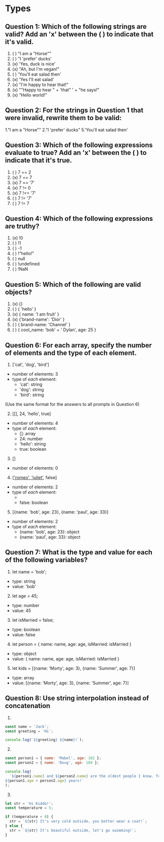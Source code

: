 # Types

## Question 1: Which of the following strings are valid? Add an 'x' between the ( ) to indicate that it's valid.

1. ( ) "I am a "Horse""
2. ( ) "I 'prefer' ducks'
3. (x) 'Yes, duck is nice'
4. (x) "Ah, but I\'m vegan!"
5. ( ) 'You'll eat salad then'
6. (x) 'Yes I\'ll eat salad'
7. (x) "I'm happy to hear that!"
8. (x) "\"Happy to hear " + 'that" ' + "he says!"
9. (x) “Hello world!”

## Question 2: For the strings in Question 1 that were invalid, rewrite them to be valid:

1."I am a \"Horse\""
2."I 'prefer' ducks"
5.'You\'ll eat salad then'

## Question 3: Which of the following expressions evaluate to true? Add an 'x' between the ( ) to indicate that it's true.

1. ( ) 7 == 2
2. (x) 7 == 7
3. (x) 7 == '7'
4. (x) 7 != 0
5. (x) 7 !== '7'
6. ( ) 7 != '7'
7. ( ) 7 != 7

## Question 4: Which of the following expressions are truthy?

1. (x) !0
2. ( ) !1
3. ( ) -1
4. ( ) !"hello!"
5. ( ) null
6. ( ) !undefined
7. ( ) !NaN

## Question 5: Which of the following are valid objects?

1. (x) {}
2. ( ) { 'hello' }
3. (x) { name: 'I am fruit' }
4. (x) {'brand-name': 'Dior' }
5. ( ) { brand-name: 'Channel' }
6. ( ) { cool_name: 'bob' + ' Dylan', age: 25 }

## Question 6: For each array, specify the number of elements and the type of each element.

1. ['cat', 'dog', 'bird']

- number of elements: 3
- type of _each_ element:
  - 'cat': string
  - 'dog': string
  - 'bird': string

(Use the same format for the answers to all prompts in Question 6)

2. [[], 24, 'hello', true]

- number of elements: 4
- type of _each_ element:
  - []: array
  - 24: number
  - 'hello': string
  - true: boolean

3. []

- number of elements: 0

4. [['romeo', 'juliet'], false]

- number of elements: 2
- type of _each_ element:
  - ['romeo', 'juliet']: array
  - false: boolean

5. [{name: 'bob', age: 23}, {name: 'paul', age: 33}]

- number of elements: 2
- type of _each_ element:
  - {name: 'bob', age: 23}: object
  - {name: 'paul', age: 33}: object

## Question 7: What is the type and value for each of the following variables?

1. let name = 'bob';

- type: string
- value: 'bob'

2. let age = 45;

- type: number
- value: 45

3. let isMarried = false;

- type: boolean
- value: false

4. let person = { name: name, age: age, isMarried: isMarried }

- type: object
- value: { name: name, age: age, isMarried: isMarried }

5. let kids = [{name: 'Morty', age: 3}, {name: 'Summer', age: 7}]

- type: array
- value: [{name: 'Morty', age: 3}, {name: 'Summer', age: 7}]

## Question 8: Use string interpolation instead of concatenation

1.

```js
const name = 'Jack';
const greeting = 'Hi';

console.log(`${greeting} ${name}!`);
```

2.

```js
const person1 = { name: 'Mabel', age: 102 };
const person2 = { name: 'Doug', age: 104 };

console.log(
  `${person1.name} and ${person2.name} are the oldest people I know. Together, they have lived for
${person1.age + person2.age} years!`
);
```

3.

```js
let str = 'Hi Kiddo!';
const temperature = 5;

if (temperature < 0) {
  str = `${str} It's very cold outside, you better wear a coat!`;
} else {
  str = `${str} It's beautiful outside, let's go swimming!`;
}
```

